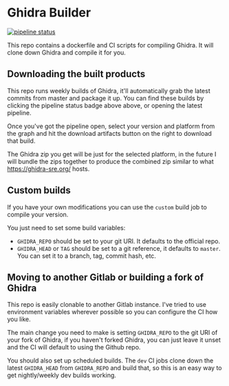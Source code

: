 Ghidra Builder
==============

[![pipeline status](https://gitlab.com/Torgo/ghidra-builder/badges/master/pipeline.svg)](https://gitlab.com/Torgo/ghidra-builder/pipelines/latest)


This repo contains a dockerfile and CI scripts for compiling Ghidra. It will clone down Ghidra and compile it for you.

## Downloading the built products

This repo runs weekly builds of Ghidra, it'll automatically grab the latest commits from master and package it up.
You can find these builds by clicking the pipeline status badge above above, or opening the latest pipeline.

Once you've got the pipeline open, select your version and platform from the graph and hit the download artifacts
button on the right to download that build.

The Ghidra zip you get will be just for the selected platform, in the future I will bundle the zips together to produce
the combined zip similar to what https://ghidra-sre.org/ hosts.

## Custom builds

If you have your own modifications you can use the `custom` build job to compile your version.

You just need to set some build variables:
- `GHIDRA_REPO` should be set to your git URI. It defaults to the official repo.
- `GHIDRA_HEAD` or `TAG` should be set to a git reference, it defaults to `master`. You can set it to a branch, tag, commit hash, etc.

## Moving to another Gitlab or building a fork of Ghidra

This repo is easily clonable to another Gitlab instance. I've tried to use environment variables wherever possible so you can configure
the CI how you like.

The main change you need to make is setting `GHIDRA_REPO` to the git URI of your fork of Ghidra, if you haven't forked Ghidra, you can
just leave it unset and the CI will default to using the Github repo.

You should also set up scheduled builds. The `dev` CI jobs clone down the latest `GHIDRA_HEAD` from `GHIDRA_REPO` and build that, so this
is an easy way to get nightly/weekly dev builds working.
